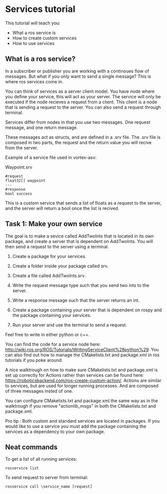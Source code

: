 # Services tutorial

 This tutorial will teach you:

* What a ros service is
* How to create custom services
* How to use services


## What is a ros service?

In a subscriber or publisher you are working with a continoues flow of messages. But what if you only want to send a single message? This is where ros services come in.

You can think of services as a server client model. You have node where you define your service, this will act as your server. The service will only be executed if the node recieves a request from a client. This client is a node that is sending a request to the server. You can also send a request through terminal.

Services differ from nodes in that you use two messages. One request message, and one return message.

These messages act as structs, and are defined in a .srv file. The .srv file is composed in two parts, the request and the return value you will recive from the server.

Example of a service file used in vortex-asv:

Waypoint.srv

```
#request
float32[] waypoint
---
#response
bool success
```

This is a custom service that sends a list of floats as a request to the server, and the server will return a bool once the list is recived.

## Task 1: Make your own service

The goal is to make a sevice called AddTwoInts that is located in its own package, and create a server that is dependent on AddTwoInts. You will then send a request to the server using a terminal.

1. Create a package for your services.

2. Create a folder inside your package called srv.

3. Create a file called AddTwoInts.srv.

4. Write the request message type such that you send two ints to the server.

5. Write a response message such that the server returns an int.

6. Create a package containing your server that is dependent on rospy and the package containing your services.

7. Run your server and use the terminal to send a request.

Feel free to write in either python or c++.

You can find the code for a service node here: http://wiki.ros.org/ROS/Tutorials/WritingServiceClient%28python%29.
You can also find out how to manage the CMakelists.txt and package.xml in ros tutorials if you poke around.

A nice walktrough on how to make sure CMakelists.txt and package.xml is set up correctly for Actions rather than services can be found here: https://roboticsbackend.com/ros-create-custom-action/. Actions are similar to services, but are used for longer running processes. And are composed of three messages insted of one.

You can configure CMakelists.txt and package.xml the same way as in the walktrough if you remove "actionlib_msgs" in both the CMakelists.txt and package.xml. 

Pro tip : 
Both custom and standard services are located in packages. If you would like to use a service you must add the package containing the services as a dependency to your own package.


## Neat commands

To get a list of all running services:
```
rosservice list
```
To send request to server from terminal:
```
rosservice call \service_name [request]
```

